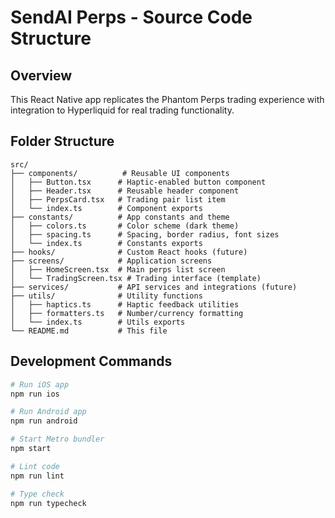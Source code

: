 # SendAI Perps - Source Code Structure

## Overview
This React Native app replicates the Phantom Perps trading experience with integration to Hyperliquid for real trading functionality.

## Folder Structure

```
src/
├── components/          # Reusable UI components
│   ├── Button.tsx      # Haptic-enabled button component
│   ├── Header.tsx      # Reusable header component
│   ├── PerpsCard.tsx   # Trading pair list item
│   └── index.ts        # Component exports
├── constants/          # App constants and theme
│   ├── colors.ts       # Color scheme (dark theme)
│   ├── spacing.ts      # Spacing, border radius, font sizes
│   └── index.ts        # Constants exports
├── hooks/              # Custom React hooks (future)
├── screens/            # Application screens
│   ├── HomeScreen.tsx  # Main perps list screen
│   └── TradingScreen.tsx # Trading interface (template)
├── services/           # API services and integrations (future)
├── utils/              # Utility functions
│   ├── haptics.ts      # Haptic feedback utilities
│   ├── formatters.ts   # Number/currency formatting
│   └── index.ts        # Utils exports
└── README.md           # This file
```

## Development Commands

```bash
# Run iOS app
npm run ios

# Run Android app
npm run android

# Start Metro bundler
npm start

# Lint code
npm run lint

# Type check
npm run typecheck
```

